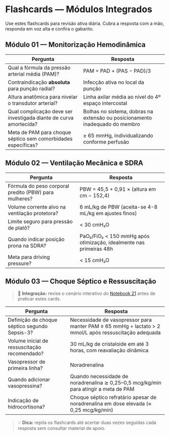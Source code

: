 # Flashcards — Módulos Integrados

Use estes flashcards para revisão ativa diária. Cubra a resposta com a mão, responda em voz alta e confira o gabarito.

## Módulo 01 — Monitorização Hemodinâmica

| Pergunta | Resposta |
| --- | --- |
| Qual a fórmula da pressão arterial média (PAM)? | PAM = PAD + (PAS − PAD)/3 |
| Contraindicação **absoluta** para punção radial? | Infecção ativa no local da punção |
| Altura anatômica para nivelar o transdutor arterial? | Linha axilar média ao nível do 4º espaço intercostal |
| Qual complicação deve ser investigada diante de curva amortecida? | Bolhas no sistema, dobras na extensão ou posicionamento inadequado do membro |
| Meta de PAM para choque séptico sem comorbidades específicas? | ≥ 65 mmHg, individualizando conforme perfusão |

## Módulo 02 — Ventilação Mecânica e SDRA

| Pergunta | Resposta |
| --- | --- |
| Fórmula do peso corporal predito (PBW) para mulheres? | PBW = 45,5 + 0,91 × (altura em cm − 152,4) |
| Volume corrente alvo na ventilação protetora? | 6 mL/kg de PBW (aceita-se 4-8 mL/kg em ajustes finos) |
| Limite seguro para pressão de platô? | < 30 cmH₂O |
| Quando indicar posição prona na SDRA? | PaO₂/FiO₂ < 150 mmHg após otimização, idealmente nas primeiras 48h |
| Meta para driving pressure? | < 15 cmH₂O |

## Módulo 03 — Choque Séptico e Ressuscitação
> 🔁 **Integração:** revise o cenário interativo do [Notebook 21](../notebooks/21_casos_integrados_choque_sdra.ipynb) antes de praticar estes cards.

| Pergunta | Resposta |
| --- | --- |
| Definição de choque séptico segundo Sepsis-3? | Necessidade de vasopressor para manter PAM ≥ 65 mmHg + lactato > 2 mmol/L após ressuscitação adequada |
| Volume inicial de ressuscitação recomendado? | 30 mL/kg de cristaloide em até 3 horas, com reavaliação dinâmica |
| Vasopressor de primeira linha? | Noradrenalina |
| Quando adicionar vasopressina? | Quando necessidade de noradrenalina ≳ 0,25–0,5 mcg/kg/min para atingir a meta de PAM |
| Indicação de hidrocortisona? | Choque séptico refratário apesar de noradrenalina em dose elevada (≈ 0,25 mcg/kg/min) |

> 💡 **Dica:** repita os flashcards até acertar duas vezes seguidas cada resposta sem consultar material de apoio.
